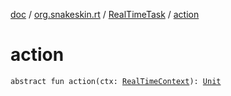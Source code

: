 [doc](../../index.md) / [org.snakeskin.rt](../index.md) / [RealTimeTask](index.md) / [action](./action.md)

# action

`abstract fun action(ctx: `[`RealTimeContext`](../-real-time-executor/-real-time-context/index.md)`): `[`Unit`](https://kotlinlang.org/api/latest/jvm/stdlib/kotlin/-unit/index.html)